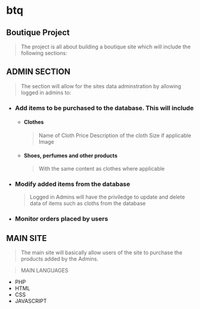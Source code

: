 # btq
## Boutique Project
> The project is all about building a boutique site which will include the following sections:
## ADMIN SECTION
> The section will allow for the sites data adminstration by allowing logged in admins to:
* ### Add items to be purchased to the database. This will include
  * #### Clothes
    > Name of Cloth
    > Price
    > Description of the cloth
    > Size if applicable
    > Image
  * #### Shoes, perfumes and other products
    > With the same content as clothes where applicable
* ### Modify added items from the database
  > Logged in Admins will have the priviledge to update and delete data of items such as cloths from the database
* ### Monitor orders placed by users

## MAIN SITE
> The main site will basically allow users of the site to purchase the products added by the Admins.



> MAIN LANGUAGES
  * PHP
  * HTML 
  * CSS
  * JAVASCRIPT
    
   
  

